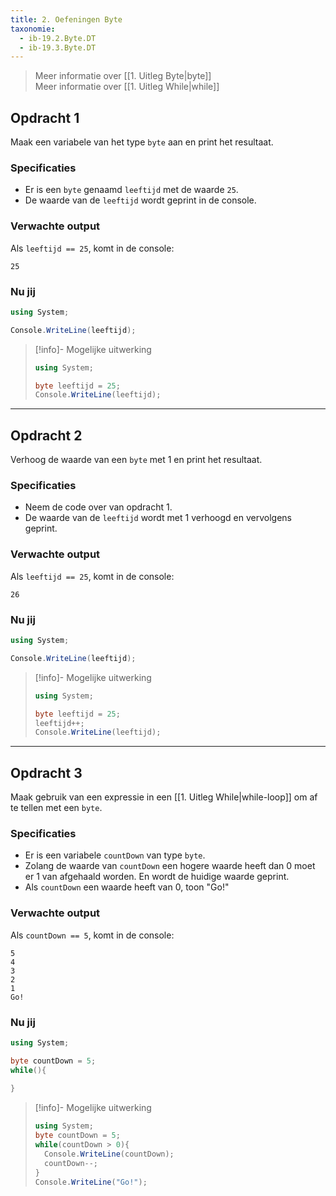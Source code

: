 ```yaml
---
title: 2. Oefeningen Byte
taxonomie:
  - ib-19.2.Byte.DT
  - ib-19.3.Byte.DT
---
```


> Meer informatie over [[1. Uitleg Byte|byte]] \
> Meer informatie over [[1. Uitleg While|while]]

## Opdracht 1
Maak een variabele van het type `byte` aan en print het resultaat.

### Specificaties
- Er is een `byte` genaamd `leeftijd` met de waarde `25`.
- De waarde van de `leeftijd` wordt geprint in de console.

### Verwachte output
Als `leeftijd == 25`, komt in de console:
```
25
```

### Nu jij
``` csharp runner
using System;

Console.WriteLine(leeftijd);
``` 

> [!info]- Mogelijke uitwerking
> ``` csharp
> using System;
>
> byte leeftijd = 25;
> Console.WriteLine(leeftijd);
> ```

---

## Opdracht 2
Verhoog de waarde van een `byte` met 1 en print het resultaat.

### Specificaties
- Neem de code over van opdracht 1.
- De waarde van de `leeftijd` wordt met 1 verhoogd en vervolgens geprint.

### Verwachte output
Als `leeftijd == 25`, komt in de console:
```
26
```

### Nu jij
``` csharp runner
using System;

Console.WriteLine(leeftijd);
``` 

> [!info]- Mogelijke uitwerking
> ``` csharp
> using System;
>
> byte leeftijd = 25;
> leeftijd++;
> Console.WriteLine(leeftijd);
> ```

---

## Opdracht 3
Maak gebruik van een expressie in een [[1. Uitleg While|while-loop]] om af te tellen met een `byte`. 

### Specificaties
- Er is een variabele `countDown` van type `byte`.
- Zolang de waarde van `countDown` een hogere waarde heeft dan 0 moet er 1 van afgehaald worden. En wordt de huidige waarde geprint.
- Als `countDown` een waarde heeft van 0, toon "Go!"

### Verwachte output
Als `countDown == 5`, komt in de console:
```
5
4
3
2
1
Go!
```

### Nu jij
``` csharp runner
using System;

byte countDown = 5;
while(){
	
}
``` 

> [!info]- Mogelijke uitwerking
> ``` csharp
> using System;  
> byte countDown = 5;  
> while(countDown > 0){  
>   Console.WriteLine(countDown);  
>   countDown--;
> }  
> Console.WriteLine("Go!");
> ```
